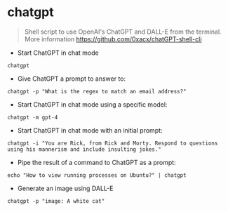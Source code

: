 # chatgpt

> Shell script to use OpenAI's ChatGPT and DALL-E from the terminal. 
> More information <https://github.com/0xacx/chatGPT-shell-cli>

- Start ChatGPT in chat mode

`chatgpt`

- Give ChatGPT a prompt to answer to:

`chatgpt -p "What is the regex to match an email address?"`

- Start ChatGPT in chat mode using a specific model:

`chatgpt -m gpt-4 `

- Start ChatGPT in chat mode with an initial prompt:

`chatgpt -i "You are Rick, from Rick and Morty. Respond to questions using his mannerism and include insulting jokes."`

- Pipe the result of a command to ChatGPT as a prompt:

`echo "How to view running processes on Ubuntu?" | chatgpt`

- Generate an image using DALL-E

`chatgpt -p "image: A white cat"`

